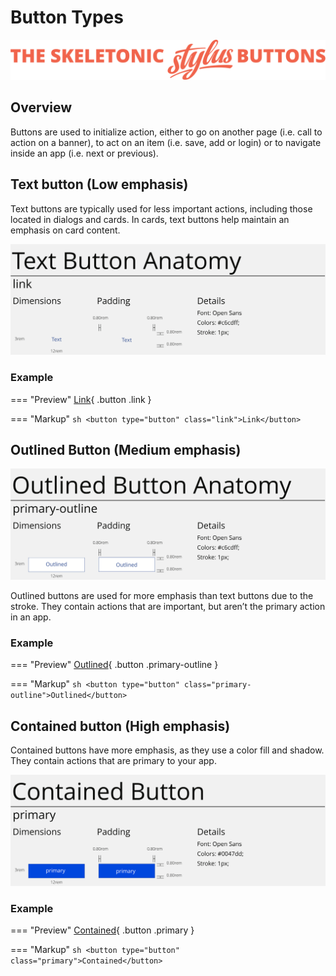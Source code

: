 # Button Types

![Banner representing the Skeletonic Stylus Buttons](../assets/skeletonic-stylus-buttons.svg)

## Overview

Buttons are used to initialize action, either to go on another page (i.e. call to action on a banner), to act on an item (i.e. save, add or login) or to navigate inside an app (i.e. next or previous).

## Text button (Low emphasis)

Text buttons are typically used for less important actions, including those located in dialogs and cards. In cards, text buttons help maintain an emphasis on card content.

![A text variation of the primary button state.](../assets/buttons/button-text.svg)

### Example

=== "Preview"
    [Link](https://skeletonic.io){ .button .link }

=== "Markup"
    ```sh
    <button type="button" class="link">Link</button>
    ```


## Outlined Button (Medium emphasis)

![An outlined variation of the primary button state.](../assets/buttons/button-outlined.svg)

Outlined buttons are used for more emphasis than text buttons due to the stroke. They contain actions that are important, but aren’t the primary action in an app.

### Example

=== "Preview"
    [Outlined](https://skeletonic.io){ .button .primary-outline }

=== "Markup"
    ```sh
    <button type="button" class="primary-outline">Outlined</button>
    ```

## Contained button (High emphasis)

Contained buttons have more emphasis, as they use a color fill and shadow. They contain actions that are primary to your app.

![A contained variation of the primary button state.](../assets/buttons/button-contained.svg)

### Example

=== "Preview"
    [Contained](https://skeletonic.io){ .button .primary }

=== "Markup"
    ```sh
    <button type="button" class="primary">Contained</button>
    ```
